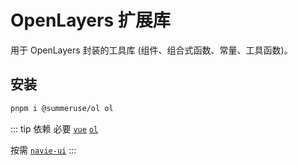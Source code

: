 # OpenLayers 扩展库

用于 OpenLayers 封装的工具库 (组件、组合式函数、常量、工具函数)。

## 安装

```bash
pnpm i @summeruse/ol ol
```

::: tip 依赖
必要 [`vue`](https://cn.vuejs.org/) [`ol`](https://openlayers.org/)

按需 [`navie-ui`](https://www.naiveui.com/)
:::
